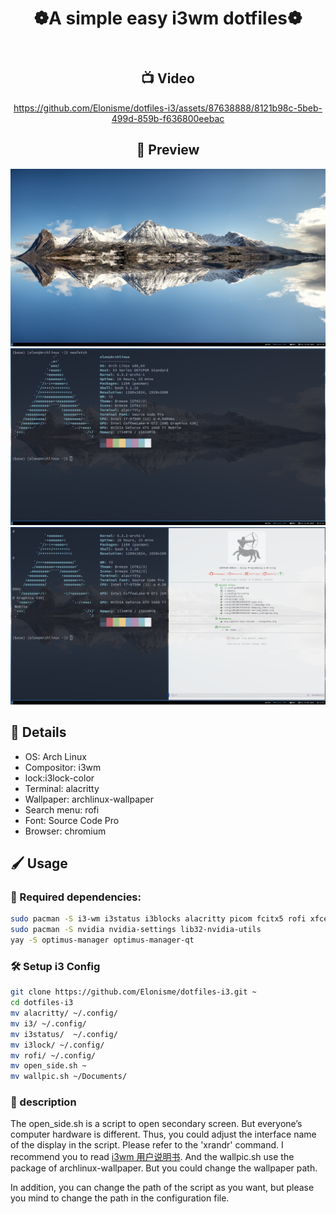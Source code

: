 <div align="center">

  # ❁**A simple easy i3wm dotfiles**❁



  <br/>

  ## 📺 Video

https://github.com/Elonisme/dotfiles-i3/assets/87638888/8121b98c-5beb-499d-859b-f636800eebac

  ## 🎉 Preview
  ![main](imgs/main.png)
  ![neofetch](imgs/neofetch.png)
  ![alacritty-emacs](imgs/bash-emacs.png)


</div>

## 🔌 Details
  - OS: Arch Linux
  - Compositor: i3wm
  - lock:i3lock-color
  - Terminal: alacritty
  - Wallpaper: archlinux-wallpaper
  - Search menu: rofi
  - Font: Source Code Pro
  - Browser: chromium

  ## 🖌 Usage
  ### 🔧 Required dependencies:
  ```bash
  sudo pacman -S i3-wm i3status i3blocks alacritty picom fcitx5 rofi xfce4-power-manager feh network-manager-applet i3lock-color archlinux-wallpaper
  sudo pacman -S nvidia nvidia-settings lib32-nvidia-utils
  yay -S optimus-manager optimus-manager-qt
  ```

  ### 🛠 Setup i3 Config
 ```bash
 git clone https://github.com/Elonisme/dotfiles-i3.git ~
 cd dotfiles-i3
 mv alacritty/ ~/.config/
 mv i3/ ~/.config/
 mv i3status/  ~/.config/
 mv i3lock/ ~/.config/
 mv rofi/ ~/.config/
 mv open_side.sh ~
 mv wallpic.sh ~/Documents/
 ```

  ### 📰 description
  The open_side.sh is a script to open secondary screen. But everyone’s computer hardware is different. Thus, you could adjust the interface name of the display in the script.
  Please refer to the 'xrandr' command. I recommend you to read [i3wm 用户说明书](https://zjuyk.site/i3wm-userguide-zh/%E4%BB%8B%E7%BB%8D.html). And the wallpic.sh use the package of archlinux-wallpaper. But you could change the wallpaper path.

  In addition, you can change the path of the script as you want, but please you mind to change the path in the configuration file.
